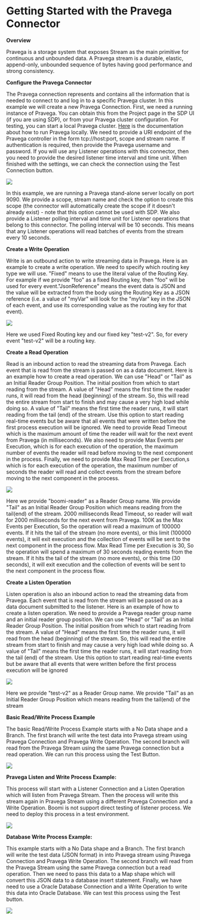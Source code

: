 # Getting Started with the Pravega Connector

**Overview**

Pravega is a storage system that exposes Stream as the main primitive for continuous and 
unbounded data. A Pravega stream is a durable, elastic, append-only, unbounded sequence of 
bytes having good performance and strong consistency.

**Configure the Pravega Connector**

The Pravega connection represents and contains all the information that is needed to connect 
to and log in to a specific Pravega cluster. In this example we will create a new Pravega 
Connection. First, we need a running instance of Pravega. You can obtain this from the Project 
page in the SDP UI (if you are using SDP), or from your Pravega cluster configuration. For testing, you can 
start a local Pravega cluster. [Here](http://pravega.io/docs/latest/deployment/run-local/) is 
the documentation about how to run Pravega locally. We need to provide a URI endpoint of the 
Pravega controller in the form tcp://host:port, scope and stream name. If authentication is
required, then provide the Pravega username and password. If you will use any Listener operations
with this connector, then you need to provide the desired listener time interval 
and time unit. When finished with the settings, we can check the connection using the Test Connection button.

![](pravega_connection.png)

In this example, we are running a Pravega stand-alone server locally on port 9090. We provide a scope, stream name and check the option to create this scope (the connector will automatically create the scope if it doesn't already exist) - note that this option cannot be used with SDP. We also provide a Listener polling interval and time unit for Listener operations that belong to this connector.  The polling interval will be 10 seconds.  This means that any Listener operations will read batches of events from the stream every 10 seconds.

**Create a Write Operation**

Write is an outbound action to write streaming data in Pravega. Here is an example to create a write operation. We need to specify which routing key type we will use. &quot;Fixed&quot; means to use the literal value of the Routing Key. For example if we provide &quot;foo&quot; as a fixed Routing key, then &quot;foo&quot; will be used for every event.&quot;JsonReference&quot; means the event data is JSON and the value will be extracted from the body using the Routing Key as a JSON reference (i.e. a value of &quot;myVar&quot; will look for the &quot;myVar&quot; key in the JSON of each event, and use its corresponding value as the routing key for that event).

![](pravega_write.png)

Here we used Fixed Routing key and our fixed key &quot;test-v2&quot;. So, for every event &quot;test-v2&quot; will be a routing key.

**Create a Read Operation**

Read is an inbound action to read the streaming data from Pravega. Each event that is read from the stream is passed on as a data document.  Here is an example how to create a read operation. We can use &quot;Head&quot; or &quot;Tail&quot; as an Initial Reader Group Position. The initial position from which to start reading from the stream. A value of &quot;Head&quot; means the first time the reader runs, it will read from the head (beginning) of the stream. So, this will read the entire stream from start to finish and may cause a very high load while doing so. A value of &quot;Tail&quot; means the first time the reader runs, it will start reading from the tail (end) of the stream. Use this option to start reading real-time events but be aware that all events that were written before the first process execution will be ignored. We need to provide Read Timeout which is the maximum amount of time the reader will wait for the next event from Pravega (in milliseconds). We also need to provide Max Events per Execution, which is for each execution of the operation, the maximum number of events the reader will read before moving to the next component in the process. Finally, we need to provide Max Read Time per Execution,s which is for each execution of the operation, the maximum number of seconds the reader will read and collect events from the stream before moving to the next component in the process.

![](pravega_read.png)

Here we provide &quot;boomi-reader&quot; as a Reader Group name. We provide &quot;Tail&quot; as an Initial Reader Group Position which means reading from the tail(end) of the stream. 2000 milliseconds Read Timeout, so reader will wait for 2000 milliseconds for the next event from Pravega. 100K as the Max Events per Execution, So the operation will read a maximum of 100000 events. If it hits the tail of the stream (no more events), or this limit (100000 events), it will exit execution and the collection of events will be sent to the next component in the process flow. Max Read Time per Execution is 30, So the operation will spend a maximum of 30 seconds reading events from the stream. If it hits the tail of the stream (no more events), or this time (30 seconds), it will exit execution and the collection of events will be sent to the next component in the process flow.

**Create a Listen Operation**

Listen operation is also an inbound action to read the streaming data from Pravega.  Each event that is read from the stream will be passed on as a data document submitted to the listener. Here is an example of how to create a listen operation. We need to provide a Pravega reader group name and an initial reader group position. We can use &quot;Head&quot; or &quot;Tail&quot; as an Initial Reader Group Position. The initial position from which to start reading from the stream. A value of &quot;Head&quot; means the first time the reader runs, it will read from the head (beginning) of the stream. So, this will read the entire stream from start to finish and may cause a very high load while doing so. A value of &quot;Tail&quot; means the first time the reader runs, it will start reading from the tail (end) of the stream. Use this option to start reading real-time events but be aware that all events that were written before the first process execution will be ignored

![](pravega_listen.png)

Here we provide &quot;test-v2&quot; as a Reader Group name. We provide &quot;Tail&quot; as an Initial Reader Group Position which means reading from the tail(end) of the stream

**Basic Read/Write Process Example**

The basic Read/Write Process Example starts with a No Data shape and a Branch. The first branch will write the test data into Pravega stream using Pravega Connection and Pravega Write Operation. The second branch will read from the Pravega Stream using the same Pravega connection but a read operation. We can run this process using the Test Button.

![](read_write_process.png)

**Pravega Listen and Write Process Example:**

This process will start with a Listener Connection and a Listen Operation which will listen from Pravega Stream. Then the process will write this stream again in Pravega Stream using a different Pravega Connection and a Write Operation. Boomi is not support direct testing of listener process. We need to deploy this process in a test environment.

![](listen_write_process.png)

**Database Write Process Example:**

This example starts with a No Data shape and a Branch. The first branch will write the test data (JSON format) in into Pravega stream using Pravega Connection and Pravega Write Operation. The second branch will read from the Pravega Stream using the same Pravega connection but a read operation. Then we need to pass this data to a Map shape which will convert this JSON data to a database insert statement. Finally, we have need to use a Oracle Database Connection and a Write Operation to write this data into Oracle Database. We can test this process using the Test button.

![](database_write_process.png)
